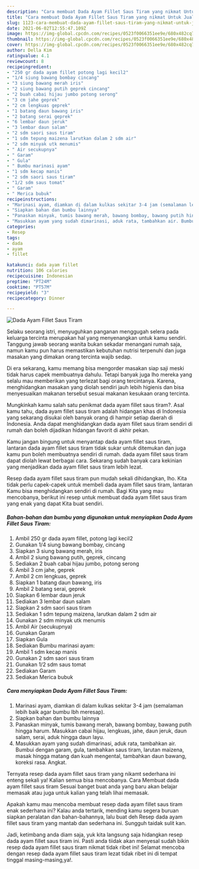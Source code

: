 ```yaml
---
description: "Cara membuat Dada Ayam Fillet Saus Tiram yang nikmat Untuk Jualan"
title: "Cara membuat Dada Ayam Fillet Saus Tiram yang nikmat Untuk Jualan"
slug: 1123-cara-membuat-dada-ayam-fillet-saus-tiram-yang-nikmat-untuk-jualan
date: 2021-06-02T12:55:47.109Z
image: https://img-global.cpcdn.com/recipes/0523f0066351ee9e/680x482cq70/dada-ayam-fillet-saus-tiram-foto-resep-utama.jpg
thumbnail: https://img-global.cpcdn.com/recipes/0523f0066351ee9e/680x482cq70/dada-ayam-fillet-saus-tiram-foto-resep-utama.jpg
cover: https://img-global.cpcdn.com/recipes/0523f0066351ee9e/680x482cq70/dada-ayam-fillet-saus-tiram-foto-resep-utama.jpg
author: Della Kim
ratingvalue: 4.1
reviewcount: 8
recipeingredient:
- "250 gr dada ayam fillet potong lagi kecil2"
- "1/4 siung bawang bombay cincang"
- "3 siung bawang merah iris"
- "2 siung bawang putih geprek cincang"
- "2 buah cabai hijau jumbo potong serong"
- "3 cm jahe geprek"
- "2 cm lengkuas geprek"
- "1 batang daun bawang iris"
- "2 batang serai geprek"
- "6 lembar daun jeruk"
- "3 lembar daun salam"
- "2 sdm saori saus tiram"
- "1 sdm tepung maizena larutkan dalam 2 sdm air"
- "2 sdm minyak utk menumis"
- " Air secukupnya"
- " Garam"
- " Gula"
- " Bumbu marinasi ayam"
- "1 sdm kecap manis"
- "2 sdm saori saus tiram"
- "1/2 sdm saus tomat"
- " Garam"
- " Merica bubuk"
recipeinstructions:
- "Marinasi ayam, diamkan di dalam kulkas sekitar 3-4 jam (semalaman lebih baik agar bumbu lbh meresap)."
- "Siapkan bahan dan bumbu lainnya"
- "Panaskan minyak, tumis bawang merah, bawang bombay, bawang putih hingga harum. Masukkan cabai hijau, lengkuas, jahe, daun jeruk, daun salam, serai, aduk hingga daun layu."
- "Masukkan ayam yang sudah dimarinasi, aduk rata, tambahkan air. Bumbui dengan garam, gula, tambahkan saus tiram, larutan maizena, masak hingga matang dan kuah mengental, tambahkan daun bawang, koreksi rasa. Angkat."
categories:
- Resep
tags:
- dada
- ayam
- fillet

katakunci: dada ayam fillet 
nutrition: 106 calories
recipecuisine: Indonesian
preptime: "PT24M"
cooktime: "PT57M"
recipeyield: "3"
recipecategory: Dinner

---
```



![Dada Ayam Fillet Saus Tiram](https://img-global.cpcdn.com/recipes/0523f0066351ee9e/680x482cq70/dada-ayam-fillet-saus-tiram-foto-resep-utama.jpg)

Selaku seorang istri, menyuguhkan panganan menggugah selera pada keluarga tercinta merupakan hal yang menyenangkan untuk kamu sendiri. Tanggung jawab seorang  wanita bukan sekadar menangani rumah saja, namun kamu pun harus memastikan kebutuhan nutrisi terpenuhi dan juga masakan yang dimakan orang tercinta wajib sedap.

Di era  sekarang, kamu memang bisa mengorder masakan siap saji meski tidak harus capek membuatnya dahulu. Tetapi banyak juga lho mereka yang selalu mau memberikan yang terlezat bagi orang tercintanya. Karena, menghidangkan masakan yang diolah sendiri jauh lebih higienis dan bisa menyesuaikan makanan tersebut sesuai makanan kesukaan orang tercinta. 



Mungkinkah kamu salah satu penikmat dada ayam fillet saus tiram?. Asal kamu tahu, dada ayam fillet saus tiram adalah hidangan khas di Indonesia yang sekarang disukai oleh banyak orang di hampir setiap daerah di Indonesia. Anda dapat menghidangkan dada ayam fillet saus tiram sendiri di rumah dan boleh dijadikan hidangan favorit di akhir pekan.

Kamu jangan bingung untuk menyantap dada ayam fillet saus tiram, lantaran dada ayam fillet saus tiram tidak sukar untuk ditemukan dan juga kamu pun boleh membuatnya sendiri di rumah. dada ayam fillet saus tiram dapat diolah lewat berbagai cara. Sekarang sudah banyak cara kekinian yang menjadikan dada ayam fillet saus tiram lebih lezat.

Resep dada ayam fillet saus tiram pun mudah sekali dihidangkan, lho. Kita tidak perlu capek-capek untuk membeli dada ayam fillet saus tiram, lantaran Kamu bisa menghidangkan sendiri di rumah. Bagi Kita yang mau mencobanya, berikut ini resep untuk membuat dada ayam fillet saus tiram yang enak yang dapat Kita buat sendiri.

<!--inarticleads1-->

##### Bahan-bahan dan bumbu yang digunakan untuk menyiapkan Dada Ayam Fillet Saus Tiram:

1. Ambil 250 gr dada ayam fillet, potong lagi kecil2
1. Gunakan 1/4 siung bawang bombay, cincang
1. Siapkan 3 siung bawang merah, iris
1. Ambil 2 siung bawang putih, geprek, cincang
1. Sediakan 2 buah cabai hijau jumbo, potong serong
1. Ambil 3 cm jahe, geprek
1. Ambil 2 cm lengkuas, geprek
1. Siapkan 1 batang daun bawang, iris
1. Ambil 2 batang serai, geprek
1. Siapkan 6 lembar daun jeruk
1. Sediakan 3 lembar daun salam
1. Siapkan 2 sdm saori saus tiram
1. Sediakan 1 sdm tepung maizena, larutkan dalam 2 sdm air
1. Gunakan 2 sdm minyak utk menumis
1. Ambil  Air (secukupnya)
1. Gunakan  Garam
1. Siapkan  Gula
1. Sediakan  Bumbu marinasi ayam:
1. Ambil 1 sdm kecap manis
1. Gunakan 2 sdm saori saus tiram
1. Gunakan 1/2 sdm saus tomat
1. Sediakan  Garam
1. Sediakan  Merica bubuk




<!--inarticleads2-->

##### Cara menyiapkan Dada Ayam Fillet Saus Tiram:

1. Marinasi ayam, diamkan di dalam kulkas sekitar 3-4 jam (semalaman lebih baik agar bumbu lbh meresap).
1. Siapkan bahan dan bumbu lainnya
1. Panaskan minyak, tumis bawang merah, bawang bombay, bawang putih hingga harum. Masukkan cabai hijau, lengkuas, jahe, daun jeruk, daun salam, serai, aduk hingga daun layu.
1. Masukkan ayam yang sudah dimarinasi, aduk rata, tambahkan air. Bumbui dengan garam, gula, tambahkan saus tiram, larutan maizena, masak hingga matang dan kuah mengental, tambahkan daun bawang, koreksi rasa. Angkat.




Ternyata resep dada ayam fillet saus tiram yang nikamt sederhana ini enteng sekali ya! Kalian semua bisa mencobanya. Cara Membuat dada ayam fillet saus tiram Sesuai banget buat anda yang baru akan belajar memasak atau juga untuk kalian yang telah lihai memasak.

Apakah kamu mau mencoba membuat resep dada ayam fillet saus tiram enak sederhana ini? Kalau anda tertarik, mending kamu segera buruan siapkan peralatan dan bahan-bahannya, lalu buat deh Resep dada ayam fillet saus tiram yang mantab dan sederhana ini. Sungguh taidak sulit kan. 

Jadi, ketimbang anda diam saja, yuk kita langsung saja hidangkan resep dada ayam fillet saus tiram ini. Pasti anda tiidak akan menyesal sudah bikin resep dada ayam fillet saus tiram nikmat tidak ribet ini! Selamat mencoba dengan resep dada ayam fillet saus tiram lezat tidak ribet ini di tempat tinggal masing-masing,ya!.


